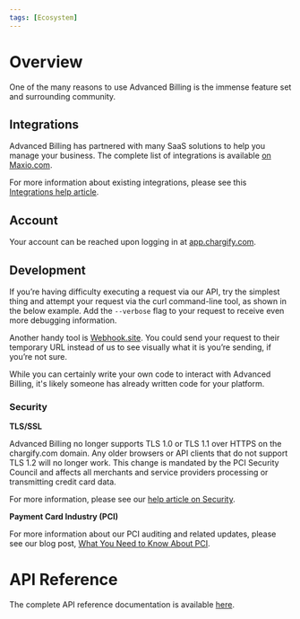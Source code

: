 ```yaml
---
tags: [Ecosystem]
---
```


# Overview

One of the many reasons to use Advanced Billing is the immense feature set and surrounding community.

## Integrations

Advanced Billing has partnered with many SaaS solutions to help you manage your business. The complete list of integrations is available [on Maxio.com](https://www.maxio.com/integrations).

For more information about existing integrations, please see this [Integrations help article](https://maxio-chargify.zendesk.com/hc/en-us/articles/5405429933069).

## Account

Your account can be reached upon logging in at [app.chargify.com](https://app.chargify.com/sso_login.html).

## Development

If you’re having difficulty executing a request via our API, try the simplest thing and attempt your request via the curl command-line tool, as shown in the below example. Add the `--verbose` flag to your request to receive even more debugging information.

Another handy tool is [Webhook.site](https://webhook.site/). You could send your request to their temporary URL instead of us to see visually what it is you’re sending, if you’re not sure.

While you can certainly write your own code to interact with Advanced Billing, it's likely someone has already written code for your platform.

### Security

**TLS/SSL**

Advanced Billing no longer supports TLS 1.0 or TLS 1.1 over HTTPS on the chargify.com domain. Any older browsers or API clients that do not support TLS 1.2 will no longer work. This change is mandated by the PCI Security Council and affects all merchants and service providers processing or transmitting credit card data.

For more information, please see our [help article on Security](https://maxio-chargify.zendesk.com/hc/en-us/articles/5404986900493).

**Payment Card Industry (PCI)**

For more information about our PCI auditing and related updates, please see our blog post, [What You Need to Know About PCI](https://www.maxio.com/blog/what-you-need-to-know-about-pci).

# API Reference

The complete API reference documentation is available [here](https://developers.chargify.com/docs/api-docs/YXBpOjE0MTA4MjYx-chargify-api).

